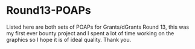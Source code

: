 # Round13-POAPs
Listed here are both sets of POAPs for Grants/dGrants Round 13, this was my first ever bounty project and I spent a lot of time working on the graphics so I hope it is of ideal quality. Thank you.
